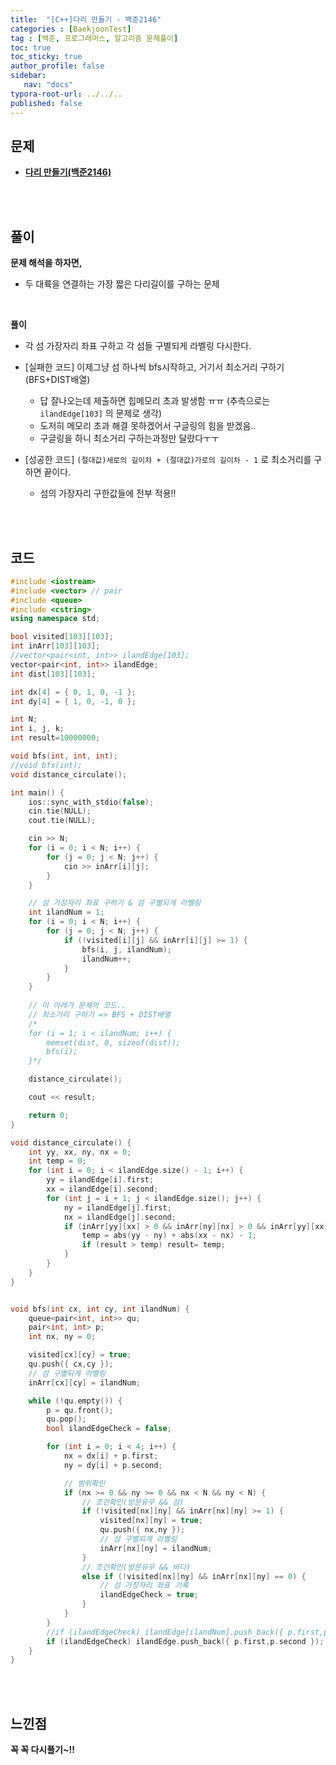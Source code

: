 ```yaml
---
title:  "[C++]다리 만들기 - 백준2146"
categories : [BaekjoonTest]
tag : [백준, 프로그래머스, 알고리즘 문제풀이]
toc: true
toc_sticky: true
author_profile: false
sidebar:
   nav: "docs"
typora-root-url: ../../..
published: false
---
```




## 문제

* **[다리 만들기(백준2146)](https://www.acmicpc.net/problem/2146)**

<br><br>

## 풀이

**문제 해석을 하자면,**

* 두 대륙을 연결하는 가장 짧은 다리길이를 구하는 문제

<br>

**풀이**

* 각 섬 가장자리 좌표 구하고 각 섬들 구별되게 라벨링 다시한다.
* [실패한 코드] 이제그냥 섬 하나씩 bfs시작하고, 거기서 최소거리 구하기(BFS+DIST배열)
  * 답 잘나오는데 제출하면 힙메모리 초과 발생함 ㅠㅠ (추측으로는 `ilandEdge[103]` 의 문제로 생각)
  * 도저히 메모리 초과 해결 못하겠어서 구글링의 힘을 받겠음..
  * 구글링을 하니 최소거리 구하는과정만 달랐다ㅜㅜ

* [성공한 코드] `(절대값)세로의 길이차 + (절대값)가로의 길이차 - 1` 로 최소거리를 구하면 끝이다.
  * 섬의 가장자리 구한값들에 전부 적용!!


<br><br>

## 코드

```c++
#include <iostream>
#include <vector> // pair
#include <queue>
#include <cstring>
using namespace std;

bool visited[103][103];
int inArr[103][103];
//vector<pair<int, int>> ilandEdge[103];
vector<pair<int, int>> ilandEdge;
int dist[103][103];

int dx[4] = { 0, 1, 0, -1 };
int dy[4] = { 1, 0, -1, 0 };

int N;
int i, j, k;
int result=10000000;

void bfs(int, int, int);
//void bfs(int);
void distance_circulate();

int main() {
	ios::sync_with_stdio(false);
	cin.tie(NULL);
	cout.tie(NULL);

	cin >> N;
	for (i = 0; i < N; i++) {
		for (j = 0; j < N; j++) {
			cin >> inArr[i][j];
		}
	}

	// 섬 가장자리 좌표 구하기 & 섬 구별되게 라벨링
	int ilandNum = 1;
	for (i = 0; i < N; i++) {
		for (j = 0; j < N; j++) {
			if (!visited[i][j] && inArr[i][j] >= 1) {
				bfs(i, j, ilandNum);
				ilandNum++;
			}
		}
	}
	
	// 이 아래가 문제의 코드..
	// 최소거리 구하기 => BFS + DIST배열
	/*
	for (i = 1; i < ilandNum; i++) {
		memset(dist, 0, sizeof(dist));
		bfs(i);
	}*/

	distance_circulate();

	cout << result;

	return 0;
}

void distance_circulate() {
	int yy, xx, ny, nx = 0;
	int temp = 0;
	for (int i = 0; i < ilandEdge.size() - 1; i++) {
		yy = ilandEdge[i].first;
		xx = ilandEdge[i].second;
		for (int j = i + 1; j < ilandEdge.size(); j++) {
			ny = ilandEdge[j].first;
			nx = ilandEdge[j].second;
			if (inArr[yy][xx] > 0 && inArr[ny][nx] > 0 && inArr[yy][xx] != inArr[ny][nx]) {
				temp = abs(yy - ny) + abs(xx - nx) - 1;
				if (result > temp) result= temp;
			}
		}
	}
}


void bfs(int cx, int cy, int ilandNum) {
	queue<pair<int, int>> qu;
	pair<int, int> p;
	int nx, ny = 0;

	visited[cx][cy] = true;
	qu.push({ cx,cy });
	// 섬 구별되게 라벨링
	inArr[cx][cy] = ilandNum;

	while (!qu.empty()) {
		p = qu.front();
		qu.pop();
		bool ilandEdgeCheck = false;

		for (int i = 0; i < 4; i++) {
			nx = dx[i] + p.first;
			ny = dy[i] + p.second;

			// 범위확인
			if (nx >= 0 && ny >= 0 && nx < N && ny < N) {
				// 조건확인(방문유무 && 섬)
				if (!visited[nx][ny] && inArr[nx][ny] >= 1) {
					visited[nx][ny] = true;
					qu.push({ nx,ny });
					// 섬 구별되게 라벨링
					inArr[nx][ny] = ilandNum;
				}
				// 조건확인(방문유무 && 바다)
				else if (!visited[nx][ny] && inArr[nx][ny] == 0) {
					// 섬 가장자리 좌표 기록
					ilandEdgeCheck = true;
				}
			}
		}
		//if (ilandEdgeCheck) ilandEdge[ilandNum].push_back({ p.first,p.second});
		if (ilandEdgeCheck) ilandEdge.push_back({ p.first,p.second });
	}
}
```

<br><br>

## 느낀점

**꼭 꼭 다시풀기~!!**
